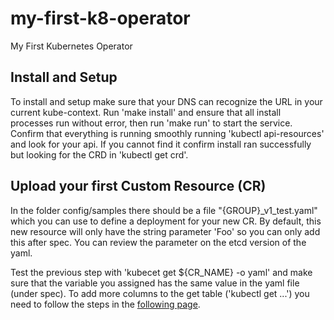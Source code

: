 # my-first-k8-operator
My First Kubernetes Operator

## Install and Setup
To install and setup make sure that your DNS can recognize the URL in your current kube-context. Run 'make install' and ensure that all install processes run without error, then run 'make run' to start the service. Confirm that everything is running smoothly running 'kubectl api-resources' and look for your api. If you cannot find it confirm install ran successfully but looking for the CRD in 'kubectl get crd'.

## Upload your first Custom Resource (CR)
In the folder config/samples there should be a file "{GROUP}_v1_test.yaml" which you can use to define a deployment for your new CR. By default, this new resource will only have the string parameter 'Foo' so you can only add this after spec. You can review the parameter on the etcd version of the yaml.

Test the previous step with 'kubecet get ${CR_NAME} -o yaml' and make sure that the variable you assigned has the same value in the yaml file (under spec).
To add more columns to the get table ('kubectl get ...') you need to follow the steps in the [following page](https://book.kubebuilder.io/reference/generating-crd.html#additional-printer-columns).